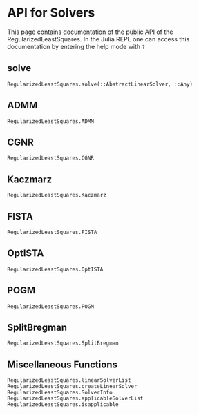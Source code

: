 # API for Solvers
This page contains documentation of the public API of the RegularizedLeastSquares. In the Julia
REPL one can access this documentation by entering the help mode with `?`

## solve
```@docs
RegularizedLeastSquares.solve(::AbstractLinearSolver, ::Any)
```

## ADMM
```@docs
RegularizedLeastSquares.ADMM
```

## CGNR
```@docs
RegularizedLeastSquares.CGNR
```

## Kaczmarz
```@docs
RegularizedLeastSquares.Kaczmarz
```

## FISTA
```@docs
RegularizedLeastSquares.FISTA
```

## OptISTA
```@docs
RegularizedLeastSquares.OptISTA
```

## POGM
```@docs
RegularizedLeastSquares.POGM
```

## SplitBregman
```@docs
RegularizedLeastSquares.SplitBregman
```

## Miscellaneous Functions
```@docs
RegularizedLeastSquares.linearSolverList
RegularizedLeastSquares.createLinearSolver
RegularizedLeastSquares.SolverInfo
RegularizedLeastSquares.applicableSolverList
RegularizedLeastSquares.isapplicable
```